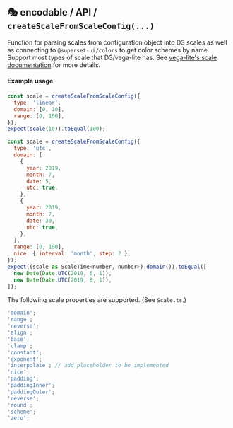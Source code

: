 ## 🎭 encodable / API / `createScaleFromScaleConfig(...)`

Function for parsing scales from configuration object into D3 scales as well as connecting to
`@superset-ui/colors` to get color schemes by name. Support most types of scale that D3/vega-lite
has. See [vega-lite's scale documentation](https://vega.github.io/vega-lite/docs/scale.html) for
more details.

#### Example usage

```js
const scale = createScaleFromScaleConfig({
  type: 'linear',
  domain: [0, 10],
  range: [0, 100],
});
expect(scale(10)).toEqual(100);
```

```js
const scale = createScaleFromScaleConfig({
  type: 'utc',
  domain: [
    {
      year: 2019,
      month: 7,
      date: 5,
      utc: true,
    },
    {
      year: 2019,
      month: 7,
      date: 30,
      utc: true,
    },
  ],
  range: [0, 100],
  nice: { interval: 'month', step: 2 },
});
expect((scale as ScaleTime<number, number>).domain()).toEqual([
  new Date(Date.UTC(2019, 6, 1)),
  new Date(Date.UTC(2019, 8, 1)),
]);
```

The following scale properties are supported. (See `Scale.ts`.)

```ts
'domain';
'range';
'reverse';
'align';
'base';
'clamp';
'constant';
'exponent';
'interpolate'; // add placeholder to be implemented
'nice';
'padding';
'paddingInner';
'paddingOuter';
'reverse';
'round';
'scheme';
'zero';
```
